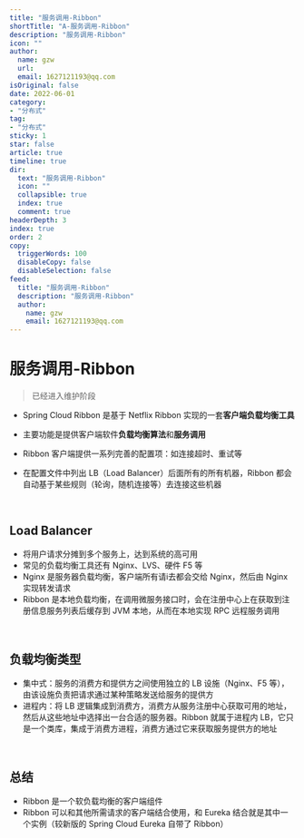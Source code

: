 ```yaml
---
title: "服务调用-Ribbon"
shortTitle: "A-服务调用-Ribbon"
description: "服务调用-Ribbon"
icon: ""
author: 
  name: gzw
  url: 
  email: 1627121193@qq.com
isOriginal: false
date: 2022-06-01
category: 
- "分布式"
tag:
- "分布式"
sticky: 1
star: false
article: true
timeline: true
dir:
  text: "服务调用-Ribbon"
  icon: ""
  collapsible: true
  index: true
  comment: true
headerDepth: 3
index: true
order: 2
copy:
  triggerWords: 100
  disableCopy: false
  disableSelection: false
feed:
  title: "服务调用-Ribbon"
  description: "服务调用-Ribbon"
  author:
    name: gzw
    email: 1627121193@qq.com
---
```




# 服务调用-Ribbon

> 已经进入维护阶段

- Spring Cloud Ribbon 是基于 Netflix Ribbon 实现的一套**客户端负载均衡工具**

- 主要功能是提供客户端软件**负载均衡算法**和**服务调用**
- Ribbon 客户端提供一系列完善的配置项：如连接超时、重试等
- 在配置文件中列出 LB（Load Balancer）后面所有的所有机器，Ribbon 都会自动基于某些规则（轮询，随机连接等）去连接这些机器



<br/>

## Load Balancer

- 将用户请求分摊到多个服务上，达到系统的高可用
- 常见的负载均衡工具还有 Nginx、LVS、硬件 F5 等
- Nginx 是服务器负载均衡，客户端所有请i去都会交给 Nginx，然后由 Nginx 实现转发请求
- Ribbon 是本地负载均衡，在调用微服务接口时，会在注册中心上在获取到注册信息服务列表后缓存到 JVM 本地，从而在本地实现 RPC 远程服务调用



<br/>

## 负载均衡类型

- 集中式：服务的消费方和提供方之间使用独立的 LB 设施（Nginx、F5 等），由该设施负责把请求通过某种策略发送给服务的提供方
- 进程内：将 LB 逻辑集成到消费方，消费方从服务注册中心获取可用的地址，然后从这些地址中选择出一台合适的服务器。Ribbon 就属于进程内 LB，它只是一个类库，集成于消费方进程，消费方通过它来获取服务提供方的地址



<br/>

## 总结

- Ribbon 是一个软负载均衡的客户端组件
- Ribbon 可以和其他所需请求的客户端结合使用，和 Eureka 结合就是其中一个实例（较新版的 Spring Cloud Eureka 自带了 Ribbon）